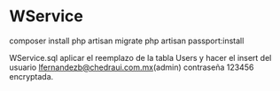 # WService

composer install 
php artisan migrate
php artisan passport:install

WService.sql aplicar el reemplazo de la tabla Users y hacer el insert del usuario lfernandezb@chedraui.com.mx(admin) contraseña 123456 encryptada.
